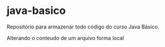 # java-basico
Repositório para armazenar todo código do curso Java Básico.


Alterando o conteudo de um arquivo forma local